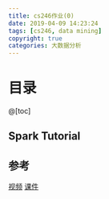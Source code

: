 ```yaml
---
title: cs246作业(0)
date: 2019-04-09 14:23:24
tags: [cs246, data mining]
copyright: true
categories: 大数据分析
---
```


 # 目录

@[toc]

## Spark Tutorial





## 参考

[视频](http://snap.stanford.edu/class/cs246-videos-2019/lec1_190108-cs246-720.mp4) [课件](http://infolab.stanford.edu/~ullman/mmds/ch1.pdf)